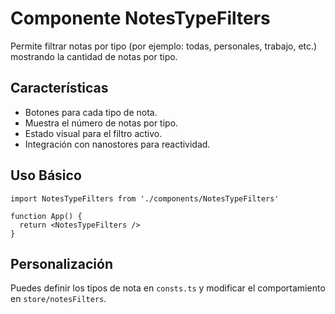 # Componente NotesTypeFilters

Permite filtrar notas por tipo (por ejemplo: todas, personales, trabajo, etc.) mostrando la cantidad de notas por tipo.

## Características
- Botones para cada tipo de nota.
- Muestra el número de notas por tipo.
- Estado visual para el filtro activo.
- Integración con nanostores para reactividad.

## Uso Básico
```tsx
import NotesTypeFilters from './components/NotesTypeFilters'

function App() {
  return <NotesTypeFilters />
}
```

## Personalización
Puedes definir los tipos de nota en `consts.ts` y modificar el comportamiento en `store/notesFilters`.
